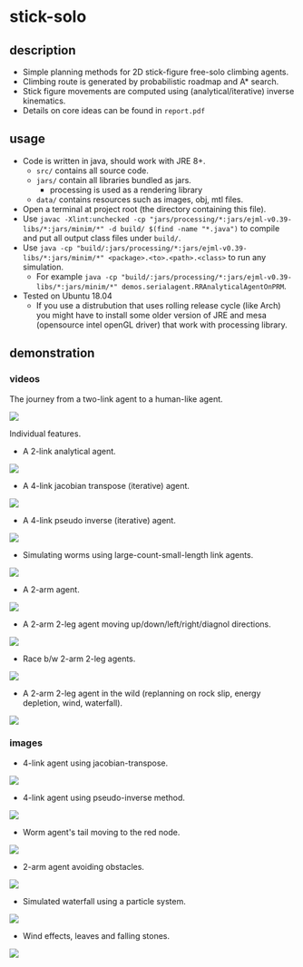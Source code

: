 # stick-solo
## description
- Simple planning methods for 2D stick-figure free-solo climbing agents.
- Climbing route is generated by probabilistic roadmap and A\* search.
- Stick figure movements are computed using (analytical/iterative) inverse kinematics.
 - Details on core ideas can be found in `report.pdf`
## usage
- Code is written in java, should work with JRE 8+.
    - `src/` contains all source code.
    - `jars/` contain all libraries bundled as jars.
        - processing is used as a rendering library
    - `data/` contains resources such as images, obj, mtl files.
- Open a terminal at project root (the directory containing this file).
- Use `javac -Xlint:unchecked -cp "jars/processing/*:jars/ejml-v0.39-libs/*:jars/minim/*" -d build/ $(find -name "*.java")` to compile and put all output class files under `build/`.
- Use `java -cp "build/:jars/processing/*:jars/ejml-v0.39-libs/*:jars/minim/*" <package>.<to>.<path>.<class>` to run any simulation.
    - For example `java -cp "build/:jars/processing/*:jars/ejml-v0.39-libs/*:jars/minim/*" demos.serialagent.RRAnalyticalAgentOnPRM`.
- Tested on Ubuntu 18.04
    - If you use a distrubution that uses rolling release cycle (like Arch) you might have to install some older version of JRE and mesa (opensource intel openGL driver) that work with processing library.
## demonstration
### videos
The journey from a two-link agent to a human-like agent.

[![](http://img.youtube.com/vi/bZg6pS2gGPw/0.jpg)](https://www.youtube.com/watch?v=bZg6pS2gGPw)

Individual features.

- A 2-link analytical agent.

[![](http://img.youtube.com/vi/OWxjBbHqCp0/0.jpg)](https://www.youtube.com/watch?v=OWxjBbHqCp0)

- A 4-link jacobian transpose (iterative) agent.

[![](http://img.youtube.com/vi/4sJRt_mUX0I/0.jpg)](https://www.youtube.com/watch?v=4sJRt_mUX0I)

- A 4-link pseudo inverse (iterative) agent.

[![](http://img.youtube.com/vi/ikn62R2-2CE/0.jpg)](https://www.youtube.com/watch?v=ikn62R2-2CE)

- Simulating worms using large-count-small-length link agents.

[![](http://img.youtube.com/vi/bz4wo3fvw58/0.jpg)](https://www.youtube.com/watch?v=bz4wo3fvw58)

- A 2-arm agent.

[![](http://img.youtube.com/vi/RF-y1tmfS_8/0.jpg)](https://www.youtube.com/watch?v=RF-y1tmfS_8)

- A 2-arm 2-leg agent moving up/down/left/right/diagnol directions.

[![](http://img.youtube.com/vi/MM86jNcRnC0/0.jpg)](https://www.youtube.com/watch?v=MM86jNcRnC0)

- Race b/w 2-arm 2-leg agents.

[![](http://img.youtube.com/vi/4JfZWP0Xbcc/0.jpg)](https://www.youtube.com/watch?v=4JfZWP0Xbcc)

- A 2-arm 2-leg agent in the wild (replanning on rock slip, energy depletion, wind, waterfall).

[![](http://img.youtube.com/vi/NdP2i9E-D2E/0.jpg)](https://www.youtube.com/watch?v=NdP2i9E-D2E)
### images
- 4-link agent using jacobian-transpose.

![](github/jacobian-transpose.jpg)

- 4-link agent using pseudo-inverse method.

![](github/pseudo-inverse.jpg)

- Worm agent's tail moving to the red node.

![](github/worm.jpg)

- 2-arm agent avoiding obstacles.

![](github/2-arm.jpg)

- Simulated waterfall using a particle system.

![](github/waterfall.png)

- Wind effects, leaves and falling stones.

![](github/wind.jpg)

